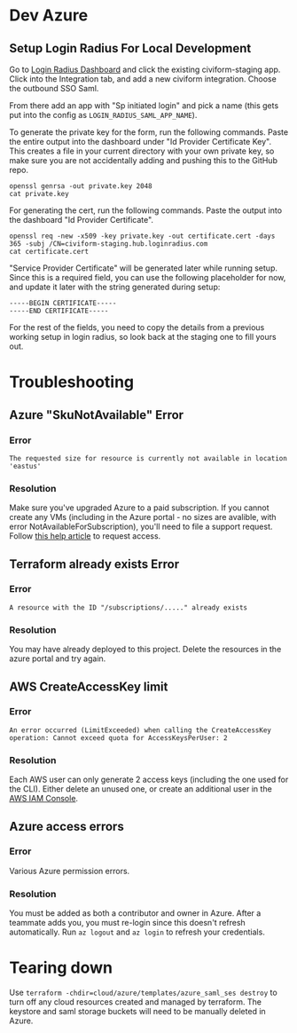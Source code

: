# Dev Azure

## Setup Login Radius For Local Development

Go to [Login Radius Dashboard](https://dashboard.loginradius.com/) and click the
existing civiform-staging app. Click into the Integration tab, and add a new
civiform integration. Choose the outbound SSO Saml.

From there add an app with "Sp initiated login" and pick a name (this gets put
into the config as `LOGIN_RADIUS_SAML_APP_NAME`).

To generate the private key for the form, run the following commands. Paste the
entire output into the dashboard under "Id Provider Certificate Key". This
creates a file in your current directory with your own private key, so make sure
you are not accidentally adding and pushing this to the GitHub repo.

```
openssl genrsa -out private.key 2048
cat private.key
```

For generating the cert, run the following commands. Paste the output into the
dashboard "Id Provider Certificate".

```
openssl req -new -x509 -key private.key -out certificate.cert -days 365 -subj /CN=civiform-staging.hub.loginradius.com
cat certificate.cert
```

"Service Provider Certificate" will be generated later while running setup.
Since this is a required field, you can use the following placeholder for now,
and update it later with the string generated during setup:

```
-----BEGIN CERTIFICATE-----
-----END CERTIFICATE-----
```

For the rest of the fields, you need to copy the details from a previous working
setup in login radius, so look back at the staging one to fill yours out.

# Troubleshooting

## Azure "SkuNotAvailable" Error

### Error

`The requested size for resource is currently not available in location 'eastus'`

### Resolution

Make sure you've upgraded Azure to a paid subscription. If you cannot create any
VMs (including in the Azure portal - no sizes are avalible, with error
NotAvailableForSubscription), you'll need to file a support request. Follow
[this help article](https://docs.microsoft.com/en-us/troubleshoot/azure/general/region-access-request-process)
to request access.

## Terraform already exists Error

### Error

`A resource with the ID "/subscriptions/....." already exists`

### Resolution

You may have already deployed to this project. Delete the resources in the azure
portal and try again.

## AWS CreateAccessKey limit

### Error

`An error occurred (LimitExceeded) when calling the CreateAccessKey operation: Cannot exceed quota for AccessKeysPerUser: 2`

### Resolution

Each AWS user can only generate 2 access keys (including the one used for the
CLI). Either delete an unused one, or create an additional user in the
[AWS IAM Console](https://console.aws.amazon.com).

## Azure access errors

### Error

Various Azure permission errors.

### Resolution

You must be added as both a contributor and owner in Azure. After a teammate
adds you, you must re-login since this doesn't refresh automatically.
Run `az logout` and `az login` to refresh your credentials.

# Tearing down

Use `terraform -chdir=cloud/azure/templates/azure_saml_ses destroy` to turn off
any cloud resources created and managed by terraform. The keystore and saml
storage buckets will need to be manually deleted in Azure.
